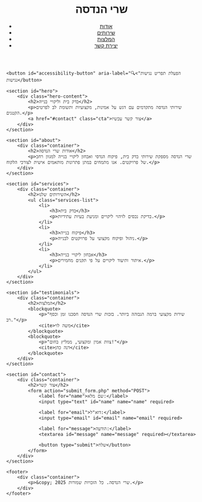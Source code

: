 <!DOCTYPE html>
<html lang="he">
<head>
    <meta charset="UTF-8">
    <meta name="viewport" content="width=device-width, initial-scale=1.0">
    <title>שרי הנדסה - בדק בית ופיקוח בנייה</title>
    <link rel="stylesheet" href="styles.css">
</head>
<body>
    <header>
        <div class="container">
            <h1>שרי הנדסה</h1>
            <nav>
                <ul>
                    <li><a href="#about">אודות</a></li>
                    <li><a href="#services">שירותים</a></li>
                    <li><a href="#testimonials">המלצות</a></li>
                    <li><a href="#contact">יצירת קשר</a></li>
                </ul>
            </nav>
        </div>
    </header>

    <button id="accessibility-button" aria-label="הפעלת תפריט נגישות">🔍 נגישות</button>

    <section id="hero">
        <div class="hero-content">
            <h2>בדק בית וליקויי בנייה</h2>
            <p>שירותי הנדסה מתקדמים עם דגש על אמינות, מקצועיות ותשומת לב לפרטים הקטנים.</p>
            <a href="#contact" class="cta">צור קשר עכשיו</a>
        </div>
    </section>

    <section id="about">
        <div class="container">
            <h2>אודות שרי הנדסה</h2>
            <p>שרי הנדסה מספקת שירותי בדק בית, פיקוח הנדסי ואבחון ליקויי בנייה למגוון רחב של פרויקטים. אנו מתמחים במתן פתרונות מותאמים אישית לצורכי הלקוח.</p>
        </div>
    </section>

    <section id="services">
        <div class="container">
            <h2>השירותים שלנו</h2>
            <ul class="services-list">
                <li>
                    <h3>בדק בית</h3>
                    <p>בדיקת נכסים לזיהוי ליקויים ומניעת בעיות עתידיות.</p>
                </li>
                <li>
                    <h3>פיקוח בנייה</h3>
                    <p>ניהול ופיקוח מקצועי על פרויקטים לבנייה.</p>
                </li>
                <li>
                    <h3>אבחון ליקויי בנייה</h3>
                    <p>איתור ותיעוד ליקויים על פי תקנים מחמירים.</p>
                </li>
            </ul>
        </div>
    </section>

    <section id="testimonials">
        <div class="container">
            <h2>המלצות</h2>
            <blockquote>
                <p>"שירות מקצועי ברמה הגבוהה ביותר. בזכות שרי הנדסה חסכנו זמן וכסף רב."</p>
                <cite>משה לוי</cite>
            </blockquote>
            <blockquote>
                <p>"צוות אמין ומקצועי, ממליץ בחום!"</p>
                <cite>דנה כהן</cite>
            </blockquote>
        </div>
    </section>

    <section id="contact">
        <div class="container">
            <h2>צור קשר</h2>
            <form action="submit_form.php" method="POST">
                <label for="name">שם מלא:</label>
                <input type="text" id="name" name="name" required>

                <label for="email">דוא"ל:</label>
                <input type="email" id="email" name="email" required>

                <label for="message">הודעה:</label>
                <textarea id="message" name="message" required></textarea>

                <button type="submit">שלח</button>
            </form>
        </div>
    </section>

    <footer>
        <div class="container">
            <p>&copy; 2025 שרי הנדסה. כל הזכויות שמורות.</p>
        </div>
    </footer>
</body>
</html>


